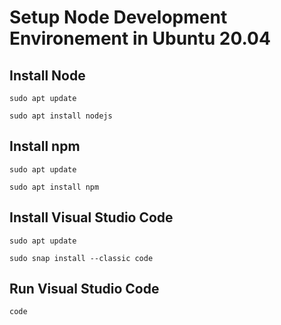 # Setup Node Development Environement in Ubuntu 20.04


Install Node
---
 `sudo apt update` 

`sudo apt install nodejs`

Install npm
---
`sudo apt update`

`sudo apt install npm`

Install Visual Studio Code
---
`sudo apt update`

`sudo snap install --classic code`

 Run Visual Studio Code
 ---
`code`